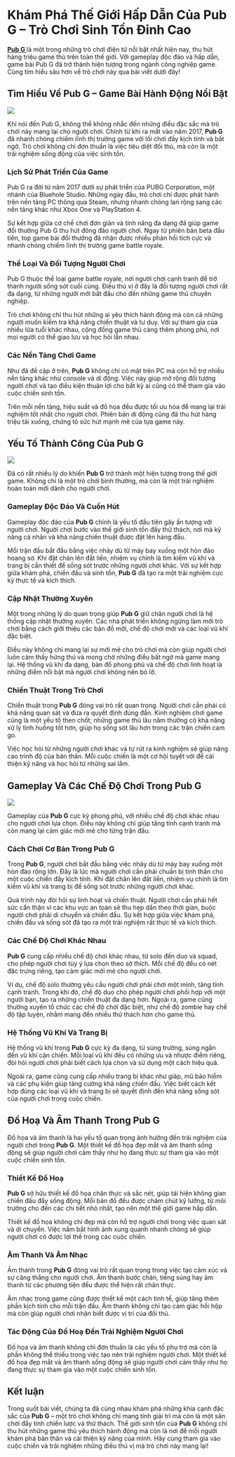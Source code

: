 <h1>Khám Phá Thế Giới Hấp Dẫn Của Pub G – Trò Chơi Sinh Tồn Đỉnh Cao</h1><p><strong><a href="https://londoncensus.org/">Pub G </a></strong>là một trong những trò chơi điện tử nổi bật nhất hiện nay, thu hút hàng triệu game thủ trên toàn thế giới. Với gameplay độc đáo và hấp dẫn, game bài Pub G đã trở thành hiện tượng trong ngành công nghiệp game. Cùng tìm hiểu sâu hơn về trò chơi này qua bài viết dưới đây!</p>
<h2>Tìm Hiểu Về Pub G – Game Bài Hành Động Nổi Bật</h2>
<p><img src="https://londoncensus.org/wp-content/uploads/2025/02/pub-g-1-1.jpg"></p>
<p>Khi nói đến Pub G, không thể không nhắc đến những điều đặc sắc mà trò chơi này mang lại cho người chơi. Chính từ khi ra mắt vào năm 2017, <strong>Pub G</strong> đã nhanh chóng chiếm lĩnh thị trường game với lối chơi đầy kịch tính và bất ngờ. Trò chơi không chỉ đơn thuần là việc tiêu diệt đối thủ, mà còn là một trải nghiệm sống động của việc sinh tồn.</p>
<h3>Lịch Sử Phát Triển Của Game</h3>
<p>Pub G ra đời từ năm 2017 dưới sự phát triển của PUBG Corporation, một nhánh của Bluehole Studio. Những ngày đầu, trò chơi chỉ được phát hành trên nền tảng PC thông qua Steam, nhưng nhanh chóng lan rộng sang các nền tảng khác như Xbox One và PlayStation 4.</p>
<p>Sự kết hợp giữa cơ chế chơi đơn giản và tính năng đa dạng đã giúp game đổi thưởng Pub G thu hút đông đảo người chơi. Ngay từ phiên bản beta đầu tiên, top game bài đổi thưởng đã nhận được nhiều phản hồi tích cực và nhanh chóng chiếm lĩnh thị trường game battle royale.</p>
<h3>Thể Loại Và Đối Tượng Người Chơi</h3>
<p>Pub G thuộc thể loại game battle royale, nơi người chơi cạnh tranh để trở thành người sống sót cuối cùng. Điều thú vị ở đây là đối tượng người chơi rất đa dạng, từ những người mới bắt đầu cho đến những game thủ chuyên nghiệp.</p>
<p>Trò chơi không chỉ thu hút những ai yêu thích hành động mà còn cả những người muốn kiểm tra khả năng chiến thuật và tư duy. Với sự tham gia của nhiều lứa tuổi khác nhau, cộng đồng game thủ càng thêm phong phú, nơi mọi người có thể giao lưu và học hỏi lẫn nhau.</p>
<h3>Các Nền Tảng Chơi Game</h3>
<p>Như đã đề cập ở trên, <strong>Pub G</strong> không chỉ có mặt trên PC mà còn hỗ trợ nhiều nền tảng khác như console và di động. Việc này giúp mở rộng đối tượng người chơi và tạo điều kiện thuận lợi cho bất kỳ ai cũng có thể tham gia vào cuộc chiến sinh tồn.</p>
<p>Trên mỗi nền tảng, hiệu suất và đồ họa đều được tối ưu hóa để mang lại trải nghiệm tốt nhất cho người chơi. Phiên bản di động cũng đã thu hút hàng triệu tải xuống, chứng tỏ sức hút mạnh mẽ của tựa game này.</p>
<h2>Yếu Tố Thành Công Của Pub G</h2>
<p><img src="https://londoncensus.org/wp-content/uploads/2025/02/pub-g-2.jpg"></p>
<p>Đã có rất nhiều lý do khiến <strong>Pub G</strong> trở thành một hiện tượng trong thế giới game. Không chỉ là một trò chơi bình thường, mà còn là một trải nghiệm hoàn toàn mới dành cho người chơi.</p>
<h3>Gameplay Độc Đáo Và Cuốn Hút</h3>
<p>Gameplay độc đáo của <strong>Pub G</strong> chính là yếu tố đầu tiên gây ấn tượng với người chơi. Người chơi bước vào thế giới sinh tồn đầy thử thách, nơi mà kỹ năng cá nhân và khả năng chiến thuật được đặt lên hàng đầu.</p>
<p>Mỗi trận đấu bắt đầu bằng việc nhảy dù từ máy bay xuống một hòn đảo hoang sơ. Khi đặt chân lên đất liền, nhiệm vụ chính là tìm kiếm vũ khí và trang bị cần thiết để sống sót trước những người chơi khác. Với sự kết hợp giữa khám phá, chiến đấu và sinh tồn, <strong>Pub G</strong> đã tạo ra một trải nghiệm cực kỳ thực tế và kích thích.</p>
<h3>Cập Nhật Thường Xuyên</h3>
<p>Một trong những lý do quan trọng giúp <strong>Pub G</strong> giữ chân người chơi là hệ thống cập nhật thường xuyên. Các nhà phát triển không ngừng làm mới trò chơi bằng cách giới thiệu các bản đồ mới, chế độ chơi mới và các loại vũ khí đặc biệt.</p>
<p>Điều này không chỉ mang lại sự mới mẻ cho trò chơi mà còn giúp người chơi luôn cảm thấy hứng thú và mong chờ những điều bất ngờ mà game mang lại. Hệ thống vũ khí đa dạng, bản đồ phong phú và chế độ chơi linh hoạt là những điểm nổi bật mà người chơi không nên bỏ lỡ.</p>
<h3>Chiến Thuật Trong Trò Chơi</h3>
<p>Chiến thuật trong <strong>Pub G</strong> đóng vai trò rất quan trọng. Người chơi cần phải có khả năng quan sát và đưa ra quyết định đúng đắn. Kinh nghiệm chơi game cũng là một yếu tố then chốt; những game thủ lâu năm thường có khả năng xử lý tình huống tốt hơn, giúp họ sống sót lâu hơn trong các trận chiến cam go.</p>
<p>Việc học hỏi từ những người chơi khác và tự rút ra kinh nghiệm sẽ giúp nâng cao trình độ của bản thân. Mỗi cuộc chiến là một cơ hội tuyệt vời để cải thiện kỹ năng và học hỏi từ những sai lầm.</p>
<h2>Gameplay Và Các Chế Độ Chơi Trong Pub G</h2>
<p><img src="https://londoncensus.org/wp-content/uploads/2025/02/pub-g-3-1.jpg"></p>
<p>Gameplay của <strong>Pub G</strong> cực kỳ phong phú, với nhiều chế độ chơi khác nhau cho người chơi lựa chọn. Điều này không chỉ giúp tăng tính cạnh tranh mà còn mang lại cảm giác mới mẻ cho từng trận đấu.</p>
<h3>Cách Chơi Cơ Bản Trong Pub G</h3>
<p>Trong <strong>Pub G</strong>, người chơi bắt đầu bằng việc nhảy dù từ máy bay xuống một hòn đảo rộng lớn. Đây là lúc mà người chơi cần phải chuẩn bị tinh thần cho một cuộc chiến đầy kịch tính. Khi đặt chân lên đất liền, nhiệm vụ chính là tìm kiếm vũ khí và trang bị để sống sót trước những người chơi khác.</p>
<p>Quá trình này đòi hỏi sự linh hoạt và chiến thuật. Người chơi cần phải hết sức cẩn thận vì các khu vực an toàn sẽ thu hẹp dần theo thời gian, buộc người chơi phải di chuyển và chiến đấu. Sự kết hợp giữa việc khám phá, chiến đấu và sống sót đã tạo ra một trải nghiệm rất thực tế và kích thích.</p>
<h3>Các Chế Độ Chơi Khác Nhau</h3>
<p><strong>Pub G</strong> cung cấp nhiều chế độ chơi khác nhau, từ solo đến duo và squad, cho phép người chơi tùy ý lựa chọn theo sở thích. Mỗi chế độ đều có nét đặc trưng riêng, tạo cảm giác mới mẻ cho người chơi.</p>
<p>Ví dụ, chế độ solo thường yêu cầu người chơi phải chơi một mình, tăng tính cạnh tranh. Trong khi đó, chế độ duo cho phép người chơi phối hợp với một người bạn, tạo ra những chiến thuật đa dạng hơn. Ngoài ra, game cũng thường xuyên tổ chức các chế độ chơi đặc biệt, như chế độ zombie hay chế độ tập luyện, nhằm mang đến nhiều thử thách hơn cho game thủ.</p>
<h3>Hệ Thống Vũ Khí Và Trang Bị</h3>
<p>Hệ thống vũ khí trong <strong>Pub G</strong> cực kỳ đa dạng, từ súng trường, súng ngắn đến vũ khí cận chiến. Mỗi loại vũ khí đều có những ưu và nhược điểm riêng, đòi hỏi người chơi phải biết cách lựa chọn và sử dụng một cách hiệu quả.</p>
<p>Ngoài ra, game cũng cung cấp nhiều trang bị khác như giáp, mũ bảo hiểm và các phụ kiện giúp tăng cường khả năng chiến đấu. Việc biết cách kết hợp đúng các loại vũ khí và trang bị sẽ quyết định đến khả năng sống sót của người chơi trong cuộc chiến.</p>
<h2>Đồ Hoạ Và Âm Thanh Trong Pub G</h2>
<p>Đồ họa và âm thanh là hai yếu tố quan trọng ảnh hưởng đến trải nghiệm của người chơi trong <strong>Pub G</strong>. Một thiết kế đồ họa đẹp mắt và âm thanh sống động sẽ giúp người chơi cảm thấy như họ đang thực sự tham gia vào một cuộc chiến sinh tồn.</p>
<h3>Thiết Kế Đồ Hoạ</h3>
<p><strong>Pub G</strong> sở hữu thiết kế đồ họa chân thực và sắc nét, giúp tái hiện không gian chiến đấu đầy sống động. Mỗi bản đồ đều được chăm chút kỹ lưỡng, từ môi trường cho đến các chi tiết nhỏ nhất, tạo nên một thế giới game hấp dẫn.</p>
<p>Thiết kế đồ họa không chỉ đẹp mà còn hỗ trợ người chơi trong việc quan sát và di chuyển. Việc nắm bắt hình ảnh xung quanh nhanh chóng sẽ giúp người chơi có được lợi thế trong các cuộc chiến.</p>
<h3>Âm Thanh Và Âm Nhạc</h3>
<p>Âm thanh trong <strong>Pub G</strong> đóng vai trò rất quan trọng trong việc tạo cảm xúc và sự căng thẳng cho người chơi. Âm thanh bước chân, tiếng súng hay âm thanh từ các phương tiện đều được thể hiện rất chân thực.</p>
<p>Âm nhạc trong game cũng được thiết kế một cách tinh tế, giúp tăng thêm phần kịch tính cho mỗi trận đấu. Âm thanh không chỉ tạo cảm giác hồi hộp mà còn giúp người chơi nhận biết được vị trí của đối thủ.</p>
<h3>Tác Động Của Đồ Hoạ Đến Trải Nghiệm Người Chơi</h3>
<p>Đồ họa và âm thanh không chỉ đơn thuần là các yếu tố phụ trợ mà còn là phần không thể thiếu trong việc tạo nên trải nghiệm người chơi. Một thiết kế đồ họa đẹp mắt và âm thanh sống động sẽ giúp người chơi cảm thấy như họ đang thực sự tham gia vào một cuộc chiến sinh tồn.</p>
<h2>Kết luận</h2>
<p>Trong suốt bài viết, chúng ta đã cùng nhau khám phá những khía cạnh đặc sắc của <strong>Pub G</strong> – một trò chơi không chỉ mang tính giải trí mà còn là một sân chơi đầy tính chiến lược và thử thách. Thế giới sinh tồn của <strong>Pub G</strong> không chỉ thu hút những game thủ yêu thích hành động mà còn là nơi để mỗi người khám phá bản thân và cải thiện kỹ năng của mình. Hãy cùng tham gia vào cuộc chiến và trải nghiệm những điều thú vị mà trò chơi này mang lại!</p>
